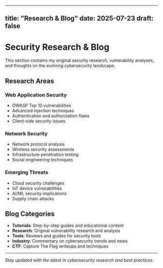 
---
title: "Research & Blog"
date: 2025-07-23
draft: false
---

# Security Research & Blog

This section contains my original security research, vulnerability analyses, and thoughts on the evolving cybersecurity landscape.

## Research Areas

### Web Application Security
- OWASP Top 10 vulnerabilities
- Advanced injection techniques
- Authentication and authorization flaws
- Client-side security issues

### Network Security
- Network protocol analysis
- Wireless security assessments
- Infrastructure penetration testing
- Social engineering techniques

### Emerging Threats
- Cloud security challenges
- IoT device vulnerabilities
- AI/ML security implications
- Supply chain attacks

## Blog Categories

- **Tutorials**: Step-by-step guides and educational content
- **Research**: Original vulnerability research and analysis
- **Tools**: Reviews and guides for security tools
- **Industry**: Commentary on cybersecurity trends and news
- **CTF**: Capture The Flag writeups and techniques

---

*Stay updated with the latest in cybersecurity research and best practices.*
